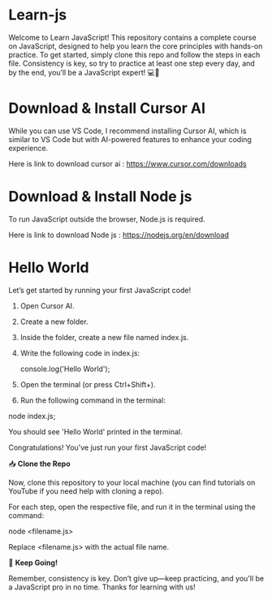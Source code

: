 # Learn-js
Welcome to Learn JavaScript! This repository contains a complete course on JavaScript, designed to help you learn the core principles with hands-on practice.
To get started, simply clone this repo and follow the steps in each file. Consistency is key, so try to practice at least one step every day, and by the end, you’ll be a JavaScript expert! 💻🚀
# Download & Install Cursor AI
While you can use VS Code, I recommend installing Cursor AI, which is similar to VS Code but with AI-powered features to enhance your coding experience.

Here is link to download  cursor ai :  https://www.cursor.com/downloads
# Download & Install Node js
To run JavaScript outside the browser, Node.js is required.

Here is link to download  Node js : https://nodejs.org/en/download
# Hello World
Let’s get started by running your first JavaScript code!

1. Open Cursor AI.

2. Create a new folder.

3. Inside the folder, create a new file named index.js.

3. Write the following code in index.js:
   

   console.log('Hello World');
   
   
5. Open the terminal (or press Ctrl+Shift+).

6. Run the following command in the terminal:
   

node index.js;

   
You should see 'Hello World' printed in the terminal.
   
Congratulations! You've just run your first JavaScript code!

📥 **Clone the Repo**

Now, clone this repository to your local machine (you can find tutorials on YouTube if you need help with cloning a repo).

For each step, open the respective file, and run it in the terminal using the command:

node <filename.js>

Replace <filename.js> with the actual file name.

🔑 **Keep Going!**

Remember, consistency is key. Don’t give up—keep practicing, and you'll be a JavaScript pro in no time. Thanks for learning with us!


